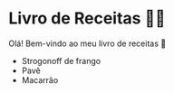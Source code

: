 # Livro de Receitas :man_cook:

Olá! Bem-vindo ao meu livro de receitas :wave:

- Strogonoff de frango
- Pavê
- Macarrão
